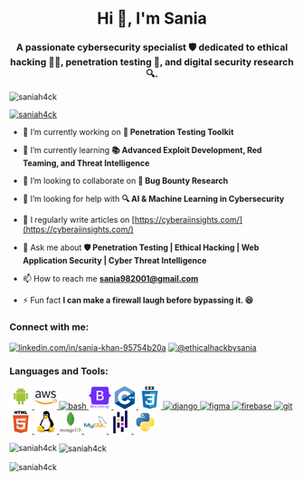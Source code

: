<h1 align="center">Hi 👋, I'm Sania</h1>
<h3 align="center">A passionate cybersecurity specialist 🛡️ dedicated to ethical hacking 🕵️‍♂️, penetration testing 🎯, and digital security research 🔍.</h3>

<p align="left"> <img src="https://komarev.com/ghpvc/?username=saniah4ck&label=Profile%20views&color=0e75b6&style=flat" alt="saniah4ck" /> </p>

<p align="left"> <a href="https://github.com/ryo-ma/github-profile-trophy"><img src="https://github-profile-trophy.vercel.app/?username=saniah4ck" alt="saniah4ck" /></a> </p>

- 🔭 I’m currently working on **🚀 Penetration Testing Toolkit**

- 🌱 I’m currently learning **📚 Advanced Exploit Development, Red Teaming, and Threat Intelligence**

- 👯 I’m looking to collaborate on **🤝 Bug Bounty Research**

- 🤝 I’m looking for help with **🔍 AI & Machine Learning in Cybersecurity**

- 📝 I regularly write articles on [https://cyberaiinsights.com/](https://cyberaiinsights.com/)

- 💬 Ask me about **🛡️ Penetration Testing | Ethical Hacking | Web Application Security | Cyber Threat Intelligence**

- 📫 How to reach me **sania982001@gmail.com**

- ⚡ Fun fact **I can make a firewall laugh before bypassing it. 😆**

<h3 align="left">Connect with me:</h3>
<p align="left">
<a href="https://www.linkedin.com/in/sania-khan-95754b20a/" target="blank"><img align="center" src="https://raw.githubusercontent.com/rahuldkjain/github-profile-readme-generator/master/src/images/icons/Social/linked-in-alt.svg" alt="linkedin.com/in/sania-khan-95754b20a" height="30" width="40" /></a>
<a href="https://medium.com/@ethicalhackbysania" target="blank"><img align="center" src="https://raw.githubusercontent.com/rahuldkjain/github-profile-readme-generator/master/src/images/icons/Social/medium.svg" alt="@ethicalhackbysania" height="30" width="40" /></a>
</p>

<h3 align="left">Languages and Tools:</h3>
<p align="left"> <a href="https://developer.android.com" target="_blank" rel="noreferrer"> <img src="https://raw.githubusercontent.com/devicons/devicon/master/icons/android/android-original-wordmark.svg" alt="android" width="40" height="40"/> </a> <a href="https://aws.amazon.com" target="_blank" rel="noreferrer"> <img src="https://raw.githubusercontent.com/devicons/devicon/master/icons/amazonwebservices/amazonwebservices-original-wordmark.svg" alt="aws" width="40" height="40"/> </a> <a href="https://www.gnu.org/software/bash/" target="_blank" rel="noreferrer"> <img src="https://www.vectorlogo.zone/logos/gnu_bash/gnu_bash-icon.svg" alt="bash" width="40" height="40"/> </a> <a href="https://getbootstrap.com" target="_blank" rel="noreferrer"> <img src="https://raw.githubusercontent.com/devicons/devicon/master/icons/bootstrap/bootstrap-plain-wordmark.svg" alt="bootstrap" width="40" height="40"/> </a> <a href="https://www.w3schools.com/cpp/" target="_blank" rel="noreferrer"> <img src="https://raw.githubusercontent.com/devicons/devicon/master/icons/cplusplus/cplusplus-original.svg" alt="cplusplus" width="40" height="40"/> </a> <a href="https://www.w3schools.com/css/" target="_blank" rel="noreferrer"> <img src="https://raw.githubusercontent.com/devicons/devicon/master/icons/css3/css3-original-wordmark.svg" alt="css3" width="40" height="40"/> </a> <a href="https://www.djangoproject.com/" target="_blank" rel="noreferrer"> <img src="https://cdn.worldvectorlogo.com/logos/django.svg" alt="django" width="40" height="40"/> </a> <a href="https://www.figma.com/" target="_blank" rel="noreferrer"> <img src="https://www.vectorlogo.zone/logos/figma/figma-icon.svg" alt="figma" width="40" height="40"/> </a> <a href="https://firebase.google.com/" target="_blank" rel="noreferrer"> <img src="https://www.vectorlogo.zone/logos/firebase/firebase-icon.svg" alt="firebase" width="40" height="40"/> </a> <a href="https://git-scm.com/" target="_blank" rel="noreferrer"> <img src="https://www.vectorlogo.zone/logos/git-scm/git-scm-icon.svg" alt="git" width="40" height="40"/> </a> <a href="https://www.w3.org/html/" target="_blank" rel="noreferrer"> <img src="https://raw.githubusercontent.com/devicons/devicon/master/icons/html5/html5-original-wordmark.svg" alt="html5" width="40" height="40"/> </a> <a href="https://www.linux.org/" target="_blank" rel="noreferrer"> <img src="https://raw.githubusercontent.com/devicons/devicon/master/icons/linux/linux-original.svg" alt="linux" width="40" height="40"/> </a> <a href="https://www.mongodb.com/" target="_blank" rel="noreferrer"> <img src="https://raw.githubusercontent.com/devicons/devicon/master/icons/mongodb/mongodb-original-wordmark.svg" alt="mongodb" width="40" height="40"/> </a> <a href="https://www.mysql.com/" target="_blank" rel="noreferrer"> <img src="https://raw.githubusercontent.com/devicons/devicon/master/icons/mysql/mysql-original-wordmark.svg" alt="mysql" width="40" height="40"/> </a> <a href="https://pandas.pydata.org/" target="_blank" rel="noreferrer"> <img src="https://raw.githubusercontent.com/devicons/devicon/2ae2a900d2f041da66e950e4d48052658d850630/icons/pandas/pandas-original.svg" alt="pandas" width="40" height="40"/> </a> <a href="https://www.python.org" target="_blank" rel="noreferrer"> <img src="https://raw.githubusercontent.com/devicons/devicon/master/icons/python/python-original.svg" alt="python" width="40" height="40"/> </a> </p>

<p><img align="left" src="https://github-readme-stats.vercel.app/api/top-langs?username=saniah4ck&show_icons=true&locale=en&layout=compact" alt="saniah4ck" /></p>

<p>&nbsp;<img align="center" src="https://github-readme-stats.vercel.app/api?username=saniah4ck&show_icons=true&locale=en" alt="saniah4ck" /></p>

<p><img align="center" src="https://github-readme-streak-stats.herokuapp.com/?user=saniah4ck&" alt="saniah4ck" /></p>
